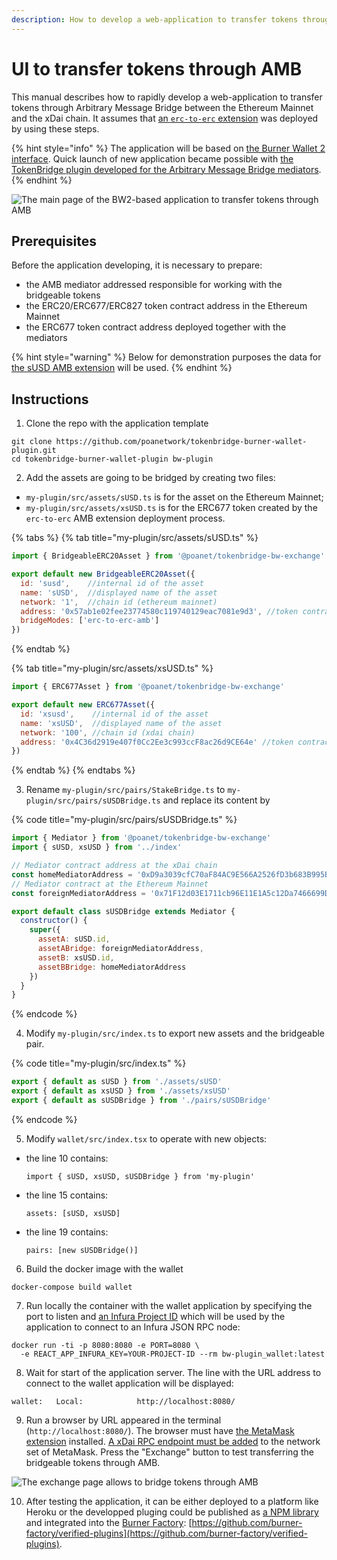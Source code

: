 ```yaml
---
description: How to develop a web-application to transfer tokens through AMB
---
```


# UI to transfer tokens through AMB

This manual describes how to rapidly develop a web-application to transfer tokens through Arbitrary Message Bridge between the Ethereum Mainnet and the xDai chain. It assumes that [an `erc-to-erc` extension](https://docs.tokenbridge.net/eth-xdai-amb-bridge/deploy-erc20-erc677-erc827-to-erc677-amb-bridge-extension) was deployed by using these steps.

{% hint style="info" %}
The application will be based on [the Burner Wallet 2 interface](https://github.com/burner-wallet/burner-wallet-2). Quick launch of new application became possible with [the TokenBridge plugin developed for the Arbitrary Message Bridge mediators](https://github.com/poanetwork/tokenbridge/tree/master/burner-wallet-plugin).
{% endhint %}

![The main page of the BW2-based application to transfer tokens through AMB](../.gitbook/assets/image%20%2837%29.png)

## Prerequisites

Before the application developing, it is necessary to prepare:

* the AMB mediator addressed responsible for working with the bridgeable tokens
* the ERC20/ERC677/ERC827 token contract address in the Ethereum Mainnet
* the ERC677 token contract address deployed together with the mediators

{% hint style="warning" %}
Below for demonstration purposes the data for [the sUSD AMB extension](https://docs.tokenbridge.net/eth-xdai-amb-bridge/susd-bridge-extension) will be used.
{% endhint %}

## Instructions

1. Clone the repo with the application template

```text
git clone https://github.com/poanetwork/tokenbridge-burner-wallet-plugin.git
cd tokenbridge-burner-wallet-plugin bw-plugin
```

2. Add the assets are going to be bridged by creating two files:

* `my-plugin/src/assets/sUSD.ts` is for the asset on the Ethereum Mainnet;
* `my-plugin/src/assets/xsUSD.ts` is for the ERC677 token created by the `erc-to-erc` AMB extension deployment process.

{% tabs %}
{% tab title="my-plugin/src/assets/sUSD.ts" %}
```javascript
import { BridgeableERC20Asset } from '@poanet/tokenbridge-bw-exchange'

export default new BridgeableERC20Asset({
  id: 'susd',    //internal id of the asset
  name: 'sUSD',  //displayed name of the asset
  network: '1',  //chain id (ethereum mainnet)
  address: '0x57ab1e02fee23774580c119740129eac7081e9d3', //token contract address
  bridgeModes: ['erc-to-erc-amb']
})
```
{% endtab %}

{% tab title="my-plugin/src/assets/xsUSD.ts" %}
```javascript
import { ERC677Asset } from '@poanet/tokenbridge-bw-exchange'

export default new ERC677Asset({
  id: 'xsusd',    //internal id of the asset
  name: 'xsUSD',  //displayed name of the asset
  network: '100', //chain id (xdai chain)
  address: '0x4C36d2919e407f0Cc2Ee3c993ccF8ac26d9CE64e' //token contract address
})
```
{% endtab %}
{% endtabs %}

3. Rename `my-plugin/src/pairs/StakeBridge.ts` to `my-plugin/src/pairs/sUSDBridge.ts` and replace its content by

{% code title="my-plugin/src/pairs/sUSDBridge.ts" %}
```javascript
import { Mediator } from '@poanet/tokenbridge-bw-exchange'
import { sUSD, xsUSD } from '../index'

// Mediator contract address at the xDai chain
const homeMediatorAddress = '0xD9a3039cfC70aF84AC9E566A2526fD3b683B995B'
// Mediator contract at the Ethereum Mainnet
const foreignMediatorAddress = '0x71F12d03E1711cb96E11E1A5c12Da7466699Db8D'

export default class sUSDBridge extends Mediator {
  constructor() {
    super({
      assetA: sUSD.id,
      assetABridge: foreignMediatorAddress,
      assetB: xsUSD.id,
      assetBBridge: homeMediatorAddress
    })
  }
}
```
{% endcode %}

4. Modify `my-plugin/src/index.ts` to export new assets and the bridgeable pair.

{% code title="my-plugin/src/index.ts" %}
```javascript
export { default as sUSD } from './assets/sUSD'
export { default as xsUSD } from './assets/xsUSD'
export { default as sUSDBridge } from './pairs/sUSDBridge'
```
{% endcode %}

5. Modify `wallet/src/index.tsx` to operate with new objects:

* the line 10 contains:

  ```text
  import { sUSD, xsUSD, sUSDBridge } from 'my-plugin'
  ```

* the line 15 contains: 

  ```text
  assets: [sUSD, xsUSD]
  ```

* the line 19 contains:

  ```text
  pairs: [new sUSDBridge()]
  ```

6. Build the docker image with the wallet 

```text
docker-compose build wallet
```

7. Run locally the container with the wallet application by specifying the port to listen and [an Infura Project ID](https://infura.io/docs) which will be used by the application to connect to an Infura JSON RPC node:

```text
docker run -ti -p 8080:8080 -e PORT=8080 \
  -e REACT_APP_INFURA_KEY=YOUR-PROJECT-ID --rm bw-plugin_wallet:latest
```

8. Wait for start of the application server. The line with the URL address to connect to the wallet application will be displayed:

```text
wallet:   Local:            http://localhost:8080/
```

9. Run a browser by URL appeared in the terminal \(`http://localhost:8080/`\). The browser must have [the MetaMask extension](https://metamask.io/) installed. [A xDai RPC endpoint must be added](https://www.xdaichain.com/for-users/wallets/metamask/metamask-setup) to the network set of MetaMask. Press the "Exchange" button to test transferring the bridgeable tokens through AMB.

![The exchange page allows to bridge tokens through AMB](../.gitbook/assets/image%20%2847%29.png)

10. After testing the application, it can be either deployed to a platform like Heroku or the developped pluging could be published as [a NPM library](https://www.npmjs.com/) and integrated into the [Burner Factory](http://burnerfactory.com/): [https://github.com/burner-factory/verified-plugins](https://github.com/burner-factory/verified-plugins).

